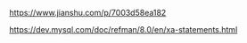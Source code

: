 https://www.jianshu.com/p/7003d58ea182

https://dev.mysql.com/doc/refman/8.0/en/xa-statements.html


